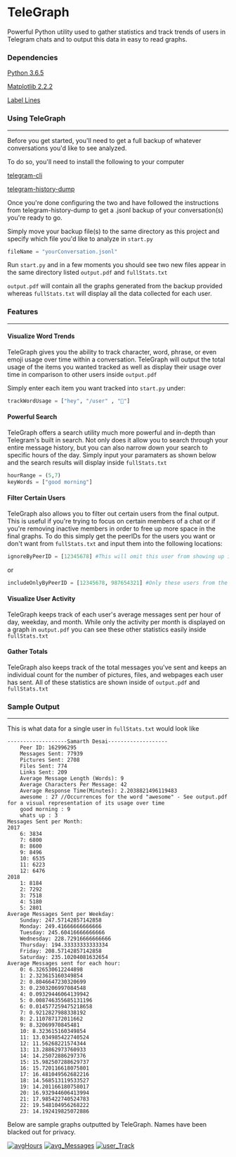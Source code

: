 # TeleGraph
Powerful Python utility used to gather statistics and track trends of users in Telegram chats and to output this data in easy to read graphs.

### Dependencies
[Python 3.6.5](https://www.python.org/downloads/release/python-365/)

[Matplotlib 2.2.2](https://matplotlib.org/users/installing.html)

[Label Lines](https://github.com/cphyc/matplotlib-label-lines)

### Using TeleGraph
------
Before you get started, you'll need to get a full backup of whatever conversations you'd like to see analyzed. 

To do so, you'll need to install the following to your computer

[telegram-cli](https://github.com/vysheng/tg)

[telegram-history-dump](https://github.com/tvdstaaij/telegram-history-dump)

Once you're done configuring the two and have followed the instructions from telegram-history-dump to get a .jsonl backup of
your conversation(s) you're ready to go.

Simply move your backup file(s) to the same directory as this project and specify which file you'd like to analyze in `start.py`

```python
fileName = "yourConversation.jsonl"
```

Run `start.py` and in a few moments you should see two new files appear in the same directory listed `output.pdf` and `fullStats.txt`

`output.pdf` will contain all the graphs generated from the backup provided whereas `fullStats.txt` will display all the data collected for each user.

### Features 
------
#### Visualize Word Trends 
TeleGraph gives you the ability to track character, word, phrase, or even emoji usage over time within a conversation. TeleGraph will output the total
usage of the items you wanted tracked as well as display their usage over time in comparison to other users inside `output.pdf`

Simply enter each item you want tracked into `start.py` under:

```python
trackWordUsage = ["hey", "/user" , "🤔"]
```

#### Powerful Search
TeleGraph offers a search utility much more powerful and in-depth than Telegram's built in search. Not only does it allow you to search through your entire message history,
but you can also narrow down your search to specific hours of the day. Simply input your paramaters as shown below and the search results will display inside `fullStats.txt`

```python
hourRange = (5,7)
keyWords = ["good morning"]
```

#### Filter Certain Users 
TeleGraph also allows you to filter out certain users from the final output. This is useful if you're trying to focus on certain members of a chat or if you're removing inactive members in order to free up more space in the final graphs.
To do this simply get the peerIDs for the users you want or don't want from `fullStats.txt` and input them into the following locations:

```python
ignoreByPeerID = [12345678] #This will omit this user from showing up in any of the final output files
```

or 

```python
includeOnlyByPeerID = [12345678, 987654321] #Only these users from the conversation will appear in the final output files
```

#### Visualize User Activity

TeleGraph keeps track of each user's average messages sent per hour of day, weekday, and month. While only the activity per month is displayed 
on a graph in `output.pdf` you can see these other statistics easily inside `fullStats.txt`

#### Gather Totals

TeleGraph also keeps track of the total messages you've sent and keeps an individual count for the number of pictures, files, and webpages each user has sent.
All of these statistics are shown inside of `output.pdf` and `fullStats.txt`

### Sample Output 
----

This is what data for a single user in `fullStats.txt` would look like

```
-------------------Samarth Desai-------------------
    Peer ID: 162996295
    Messages Sent: 77939
    Pictures Sent: 2708
    Files Sent: 774
    Links Sent: 209
    Average Message Length (Words): 9
    Average Characters Per Message: 42
    Average Response Time(Minutes): 2.2038821496119483
    awesome : 27 //Occurrences for the word "awesome" - See output.pdf for a visual representation of its usage over time
    good morning : 9 
    whats up : 3
Messages Sent per Month: 
2017
    6: 3834
    7: 6800
    8: 8600
    9: 8496
    10: 6535
    11: 6223
    12: 6476
2018
    1: 8184
    2: 7292
    3: 7518
    4: 5180
    5: 2801
Average Messages Sent per Weekday:
    Sunday: 247.57142857142858
    Monday: 249.41666666666666
    Tuesday: 245.60416666666666
    Wednesday: 228.72916666666666
    Thursday: 194.33333333333334
    Friday: 208.57142857142858
    Saturday: 235.10204081632654
Average Messages sent for each hour: 
    0: 6.326530612244898
    1: 2.323615160349854
    2: 0.8046647230320699
    3: 0.2303206997084548
    4: 0.09329446064139942
    5: 0.008746355685131196
    6: 0.014577259475218658
    7: 0.9212827988338192
    8: 2.110787172011662
    9: 8.32069970845481
    10: 8.323615160349854
    11: 13.034985422740524
    12: 11.56268221574344
    13: 13.28862973760933
    14: 14.25072886297376
    15: 15.982507288629737
    16: 15.720116618075801
    17: 16.481049562682216
    18: 14.568513119533527
    19: 14.201166180758017
    20: 16.932944606413994
    21: 17.985422740524783
    22: 19.548104956268222
    23: 14.192419825072886
```

Below are sample graphs outputted by TeleGraph. Names have been blacked out for privacy. 

<a href="https://ibb.co/dKuSgU"><img src="https://image.ibb.co/cmKtMU/avgHours.png" alt="avgHours" border="0"></a>
<a href="https://ibb.co/mtJL1U"><img src="https://image.ibb.co/kV9SgU/avg_Messages.png" alt="avg_Messages" border="0"></a>
<a href="https://ibb.co/kQq01U"><img src="https://image.ibb.co/g2UGap/user_Track.png" alt="user_Track" border="0"></a>


